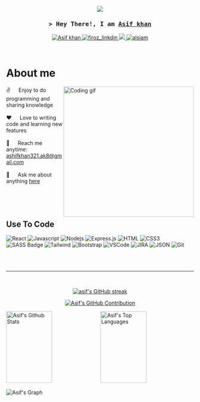 <p align="center">
  <a href="https://github.com/asifkhan0"><img src="https://readme-typing-svg.herokuapp.com/?lines=Self%20Taught%20Programmer;Front%20End%20Developer;1%2B%20years%20of%20coding%20experience;Always%20learning%20new%20things&center=true&width=380&height=45"></a>
</p>

<!-- Intro  -->
<h3 align="center">
        <samp>&gt; Hey There!, I am
                <b><a target="_blank" href="https://github.com/asifkhan0/">Asif khan</a></b>
        </samp>
</h3>

<!-- Portfolio -->
<p align="center">
 <a href="" target="blank">
  <img src="https://img.shields.io/badge/Website-DC143C?style=for-the-badge&logo=medium&logoColor=white" alt="Asif khan" />
 </a>
 <!-- Linkedin -->
 <a href="https://www.linkedin.com/in/ashif-khan-717708117/" target="_blank">
  <img src="https://img.shields.io/badge/LinkedIn-0077B5?style=for-the-badge&logo=linkedin&logoColor=white" alt="firoz_linkdin"/>
 </a>
 <!-- Twitter -->
 <a href="https://twitter.com/ashifkhann97" target="_blank">
  <img src="https://img.shields.io/badge/Twitter-1DA1F2?style=for-the-badge&logo=twitter&logoColor=white" />
 </a>
 <!-- Instagram -->
 <a href="https://www.instagram.com/_mr.khan0" target="_blank">
  <img src="https://img.shields.io/badge/Instagram-fe4164?style=for-the-badge&logo=instagram&logoColor=white" alt="alsiam" />
 </a> 
</p>
<br />

<!-- About Section -->

# About me

<p>
 <img align="right" width="350" src="programmer.gif" alt="Coding gif" />
  
 ✌️ &emsp; Enjoy to do programming and sharing knowledge <br/><br/>
 ❤️ &emsp; Love to writing code and learning new features<br/><br/>
 📧 &emsp; Reach me anytime: ashifkhan321.ak8@gmail.com<br/><br/>
 💬 &emsp; Ask me about anything [here](https://github.com/asifkhan0)

</p>

<br/>
<br/>
<br/>

## Use To Code
![React](https://img.shields.io/badge/-React-61DBFB?style=for-the-badge&labelColor=black&logo=react&logoColor=61DBFB)
![Javascript](https://img.shields.io/badge/Javascript-F0DB4F?style=for-the-badge&labelColor=black&logo=javascript&logoColor=F0DB4F)
![Nodejs](https://img.shields.io/badge/Nodejs-3C873A?style=for-the-badge&labelColor=black&logo=node.js&logoColor=3C873A)
![Express.js](https://img.shields.io/badge/Express.js-000000?style=for-the-badge&logo=express&logoColor=white)
![HTML](https://img.shields.io/badge/HTML5-E34F26?style=for-the-badge&logo=html5&logoColor=white)
![CSS3](https://img.shields.io/badge/CSS3-1572B6?style=for-the-badge&logo=css3&logoColor=white)
![SASS Badge](https://img.shields.io/badge/Sass-CC6699?style=for-the-badge&logo=sass&logoColor=white)
![Tailwind](https://img.shields.io/badge/Tailwind_CSS-092749?style=for-the-badge&logo=tailwindcss&logoColor=06B6D4&labelColor=000000)
![Bootstrap](https://img.shields.io/badge/Bootstrap-563D7C?style=for-the-badge&logo=bootstrap&logoColor=white)
![VSCode](https://img.shields.io/badge/Visual_Studio-0078d7?style=for-the-badge&logo=visual%20studio&logoColor=white)
![JIRA](https://img.shields.io/badge/JIRA-0052CC?style=for-the-badge&labelColor=black&logo=jira&logoColor=0052CC)
![JSON](https://img.shields.io/badge/JSON-000000?style=for-the-badge&labelColor=black&logo=json)
![Git](https://img.shields.io/badge/Git-F05032?style=for-the-badge&logo=git&logoColor=white)

<br/>



<br/>
<hr/>
<br/>

<p align="center">
  <a href="https://github.com/asifkhan0">
    <img src="https://github-readme-streak-stats.herokuapp.com/?user=asifkhan0&theme=radical&border=7F3FBF&background=0D1117" alt="asif's GitHub streak"/>
  </a>
</p>

<p align="center">
  <a href="https://github.com/asifkhan0">
    <img src="https://github-profile-summary-cards.vercel.app/api/cards/profile-details?username=asifkhan0&theme=radical" alt="Asif's GitHub Contribution"/>
  </a>
</p>

<a> 
    <a href="https://github.com/asifkhan0"><img alt="Asif's Github Stats" src="https://denvercoder1-github-readme-stats.vercel.app/api?username=asifkhan0&show_icons=true&count_private=true&theme=react&border_color=7F3FBF&bg_color=0D1117&title_color=F85D7F&icon_color=F8D866" height="192px" width="49.5%"/></a>
  <a href="https://github.com/asifkhan0"><img alt="Asif's Top Languages" src="https://denvercoder1-github-readme-stats.vercel.app/api/top-langs/?username=asifkhan0&langs_count=8&layout=compact&theme=react&border_color=7F3FBF&bg_color=0D1117&title_color=F85D7F&icon_color=F8D866" height="192px" width="49.5%"/></a>
  <br/>
</a> 

![Asif's Graph](https://github-readme-activity-graph.vercel.app/graph?username=asifkhan0&custom_title=Asif's%20GitHub%20Activity%20Graph&bg_color=0D1117&color=7F3FBF&line=7F3FBF&point=7F3FBF&area_color=FFFFFF&title_color=FFFFFF&area=true)
